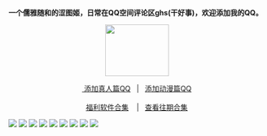 <p><strong>一个儒雅随和的涩图姬，日常在QQ空间评论区ghs(干好事)，欢迎添加我的QQ。</strong></p>
<div align="center"><img src="https://wx3.sinaimg.cn/large/0089Y8wTly1ghh92f25olg303h02ut8z.gif" height="102" width="125"/>
<p><a href="https://qm.qq.com/cgi-bin/qm/qr?k=m_LgW6KgED1aHePiscfi4DAD6KxDqSjy&no
" rel="nofollow">&nbsp添加真人篇QQ</a>&nbsp&nbsp | &nbsp&nbsp;<a href="https://qm.qq.com/cgi-bin/qm/qr?k=VHVfncJChRrSp_NGJrlJNgYpoaZ9ukMV"rel="nofollow">添加动漫篇QQ</a><br/><br><a href="http://dwz.date/bPZc
">福利软件合集</a> &nbsp&nbsp&nbsp|&nbsp&nbsp;&nbsp<a href="http://dwz.date/bQdz">查看往期合集</a></p></div>

<img src="https://upload.cc/i1/2020/08/15/tKvxOu.jpeg" />
<img src="https://upload.cc/i1/2020/08/15/iG4spk.jpeg" />
<img src="https://upload.cc/i1/2020/08/15/DgX9Jo.jpeg" />
<img src="https://upload.cc/i1/2020/08/15/WkD9ol.jpeg" />
<img src="https://upload.cc/i1/2020/08/15/w1x8Hy.jpeg" />
<img src="https://upload.cc/i1/2020/08/15/i8F7dR.jpeg" />
<img src="https://upload.cc/i1/2020/08/15/1Yjv42.jpeg" />
<img src="https://upload.cc/i1/2020/08/15/Ql6oKR.jpeg" />
<img src="https://upload.cc/i1/2020/08/15/sAWNDo.jpeg" />
